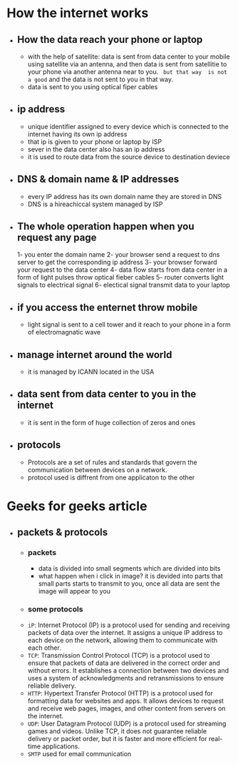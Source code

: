 # How the internet works
- ## How the data reach your phone or laptop
  - with the help of satellite: data is sent from data center to your mobile using satellite via an antenna, and then data is sent from satellitie to your phone via another antenna near to you. `` but that way  is not a good`` and the data is not sent to you in that way.
  -  data is sent to you using optical fiper cables
- ## ip address
  - unique identifier assigned to every device which is connected to the internet having its own ip address
  - that ip is given to your phone or laptop by ISP
  - sever in the data center also has an ip address
  - it is used to route data from the source device to destination deviece
- ## DNS & domain name & IP addresses
  - every IP address has its own domain name they are stored in DNS 
  - DNS is a hireachiccal system managed by ISP
- ## The whole operation happen when you request any page
  1- you enter the domain name
  2- your browser send a request to dns server to get the corresponding ip address
  3- your browser forward your request to the data center
  4- data flow starts from data center in a form of light pulses throw optical fieber cables 
  5- router converts light signals to electrical signal 
  6- electical signal transmit data to your laptop
- ## if you access the enternet throw mobile
  - light signal is sent to a cell tower and it reach to your phone in a form of electromagnatic wave
- ## manage internet around the world 
  - it is managed by ICANN located in the USA
- ## data sent from data center to you in the internet
  - it is sent in the form of huge collection of zeros and ones 
- ## protocols
  - Protocols are a set of rules and standards that govern the communication between devices on a network.
  - protocol used is diffrent from one applicaton to the other
  

# Geeks for geeks article
- ## packets & protocols
  - ### packets
    - data is divided into small segments which are divided into bits
    - what happen when i click in image? it is devided into parts that small parts starts to transmit to you, once all data are sent the image will appear to you
  - ### some protocols
  - ``iP``: Internet Protocol (IP) is a protocol used for sending and receiving packets of data over the internet. It assigns a unique IP address to each device on the network, allowing them to communicate with each other.
  - ``TCP``: Transmission Control Protocol (TCP) is a protocol used to ensure that packets of data are delivered in the correct order and without errors. It establishes a connection between two devices and uses a system of acknowledgments and retransmissions to ensure reliable delivery.
  -  ``HTTP``: Hypertext Transfer Protocol (HTTP) is a protocol used for formatting data for websites and apps. It allows devices to request and receive web pages, images, and other content from servers on the internet.
  -  ``UDP``: User Datagram Protocol (UDP) is a protocol used for streaming games and videos. Unlike TCP, it does not guarantee reliable delivery or packet order, but it is faster and more efficient for real-time applications.
  -  ``SMTP`` used for email communication
